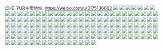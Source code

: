 CHE_YUR主页地址: https://weibo.com/u/3175136062 
![](https://wx4.sinaimg.cn/mw2000/bd40bb3ely1h84ifqw7qvj21o0280e81.jpg) 
![](https://wx4.sinaimg.cn/mw2000/bd40bb3ely1h84ifs9xvuj21o0280ndo.jpg) 
![](https://wx4.sinaimg.cn/mw2000/bd40bb3ely1h84ifoqaj3j21o0280npd.jpg) 
![](https://wx4.sinaimg.cn/mw2000/bd40bb3ely1h7upoq8z7aj21sc2dshdu.jpg) 
![](https://wx4.sinaimg.cn/mw2000/bd40bb3ely1h7upop8iczj21sc2ds1kz.jpg) 
![](https://wx4.sinaimg.cn/mw2000/bd40bb3ely1h7uposob46j21sc2dsb2b.jpg) 
![](https://wx4.sinaimg.cn/mw2000/bd40bb3ely1h7upp11u8tj22c0340e87.jpg) 
![](https://wx4.sinaimg.cn/mw2000/bd40bb3ely1h7upovf1raj23402c0u0z.jpg) 
![](https://wx4.sinaimg.cn/mw2000/bd40bb3ely1h7upp4llo9j21ut2ta7wk.jpg) 
![](https://wx4.sinaimg.cn/mw2000/bd40bb3ely1h7upoxe088j22c03407wl.jpg) 
![](https://wx4.sinaimg.cn/mw2000/bd40bb3ely1h7upp5ar3yj22c03407wh.jpg) 
![](https://wx4.sinaimg.cn/mw2000/bd40bb3ely1h7upp2y89xj22c0340nph.jpg) 
![](https://wx4.sinaimg.cn/mw2000/bd40bb3ely1h6xktyfcv5j20tt0ttwny.jpg) 
![](https://wx4.sinaimg.cn/mw2000/bd40bb3ely1h6l94m3e0wj22c02xpn71.jpg) 
![](https://wx4.sinaimg.cn/mw2000/bd40bb3ely1h6l9355a01j22c0340b2b.jpg) 
![](https://wx4.sinaimg.cn/mw2000/bd40bb3ely1h6l9503247j21sc2ds45s.jpg) 
![](https://wx4.sinaimg.cn/mw2000/bd40bb3ely1h6l93lb853j22c03407wj.jpg) 
![](https://wx4.sinaimg.cn/mw2000/bd40bb3ely1h6l93avpokj22c0340kjm.jpg) 
![](https://wx4.sinaimg.cn/mw2000/bd40bb3ely1h6l93nmns9j20x2189qaq.jpg) 
![](https://wx4.sinaimg.cn/mw2000/bd40bb3ely1h6l92xf8jaj22c03407df.jpg) 
![](https://wx4.sinaimg.cn/mw2000/bd40bb3ely1h6l93y9t9dj22c03401ky.jpg) 
![](https://wx4.sinaimg.cn/mw2000/bd40bb3ely1h6l94t68icj21sc2ds4qq.jpg) 
![](https://wx4.sinaimg.cn/mw2000/bd40bb3ely1h64tto83hdj21sc2ds4qq.jpg) 
![](https://wx4.sinaimg.cn/mw2000/bd40bb3ely1h5nqbt0um0j21o02804qq.jpg) 
![](https://wx4.sinaimg.cn/mw2000/bd40bb3ely1h5nqbracruj21o02804qq.jpg) 
![](https://wx4.sinaimg.cn/mw2000/bd40bb3ely1h5kh2a27ybj221t21te81.jpg) 
![](https://wx4.sinaimg.cn/mw2000/bd40bb3ely1h3vw7urue9j22c02c0x6p.jpg) 
![](https://wx4.sinaimg.cn/mw2000/bd40bb3ely1h3uyh80uogj20tu0tudoy.jpg) 
![](https://wx4.sinaimg.cn/mw2000/bd40bb3ely1h3uyhxo53hj20tw0tw7e5.jpg) 
![](https://wx4.sinaimg.cn/mw2000/bd40bb3ely1h3uyfwhwnij20u00u047d.jpg) 
![](https://wx4.sinaimg.cn/mw2000/bd40bb3ely1h3eu8c3mrkj20u014412e.jpg) 
![](https://wx4.sinaimg.cn/mw2000/bd40bb3ely1h349rneq4gj21o01o0nm5.jpg) 
![](https://wx4.sinaimg.cn/mw2000/bd40bb3ely1h349tvavx2j20y40m7dn6.jpg) 
![](https://wx4.sinaimg.cn/mw2000/bd40bb3ely1h349tvshpoj22c02c01cp.jpg) 
![](https://wx4.sinaimg.cn/mw2000/bd40bb3ely1h349ty6r45j22c02c0hdw.jpg) 
![](https://wx4.sinaimg.cn/mw2000/bd40bb3ely1h1n6y76zndj22c03401kz.jpg) 
![](https://wx4.sinaimg.cn/mw2000/bd40bb3ely1h1n6vonuloj21hc0u0132.jpg) 
![](https://wx4.sinaimg.cn/mw2000/bd40bb3ely1h1n6vryy4cj21o01o013s.jpg) 
![](https://wx4.sinaimg.cn/mw2000/bd40bb3ely1h1n6ycgkqnj22c02c0hdt.jpg) 
![](https://wx4.sinaimg.cn/mw2000/bd40bb3ely1h1n6vwv1xpj22c0340e82.jpg) 
![](https://wx4.sinaimg.cn/mw2000/bd40bb3ely1h1n6y9fv2wj21o01o0e4d.jpg) 
![](https://wx4.sinaimg.cn/mw2000/bd40bb3ely1gz68wf9oylj22c02c0b29.jpg) 
![](https://wx4.sinaimg.cn/mw2000/bd40bb3ely1gz68wpqa5fj21sc2ds1ky.jpg) 
![](https://wx4.sinaimg.cn/mw2000/bd40bb3ely1gz68wn2fzyj22c02c07wh.jpg) 
![](https://wx4.sinaimg.cn/mw2000/bd40bb3ely1gz68wret75j20zg1ba48d.jpg) 
![](https://wx4.sinaimg.cn/mw2000/bd40bb3ely1gz68wtrx9vj21sc2dskjl.jpg) 
![](https://wx4.sinaimg.cn/mw2000/bd40bb3ely1gz68wvbezvj22c0340hdu.jpg) 
![](https://wx4.sinaimg.cn/mw2000/bd40bb3ely1gz68wqv32nj22c02c07wi.jpg) 
![](https://wx4.sinaimg.cn/mw2000/bd40bb3ely1gz68wwfpq6j225r2o0qv5.jpg) 
![](https://wx4.sinaimg.cn/mw2000/bd40bb3ely1gy2lfypwuaj22c02c07wh.jpg) 
![](https://wx4.sinaimg.cn/mw2000/bd40bb3ely1gy2lfxw3q6j21c21c2atb.jpg) 
![](https://wx4.sinaimg.cn/mw2000/bd40bb3ely1gy2lg0rn3ij22c02c01ky.jpg) 
![](https://wx4.sinaimg.cn/mw2000/bd40bb3ely1gy2lg20oonj22c02c0qv5.jpg) 
![](https://wx4.sinaimg.cn/mw2000/bd40bb3ely1gy2lg30wqzj22c02c07wh.jpg) 
![](https://wx4.sinaimg.cn/mw2000/bd40bb3ely1gy2lg3wp17j22c02c01kx.jpg) 
![](https://wx4.sinaimg.cn/mw2000/bd40bb3ely1gy2lfw77s6j2280280npd.jpg) 
![](https://wx4.sinaimg.cn/mw2000/bd40bb3ely1gy2lfxbr4cj21o01o0b29.jpg) 
![](https://wx4.sinaimg.cn/mw2000/bd40bb3ely1gy2lfzqtyyj22c02c0b29.jpg) 
![](https://wx4.sinaimg.cn/mw2000/bd40bb3ely1gxdh9chrqwj21o61o81kx.jpg) 
![](https://wx4.sinaimg.cn/mw2000/bd40bb3ely1gwwy6x3msmj2280280npd.jpg) 
![](https://wx4.sinaimg.cn/mw2000/bd40bb3ely1gwwy68ib8lj21o0280b29.jpg) 
![](https://wx4.sinaimg.cn/mw2000/bd40bb3ely1gwwy6ga1atj22c02c04qq.jpg) 
![](https://wx4.sinaimg.cn/mw2000/bd40bb3ely1gwwy6kz8urj222f22fkjl.jpg) 
![](https://wx4.sinaimg.cn/mw2000/bd40bb3ely1gwwy70nznlj22c02c0b29.jpg) 
![](https://wx4.sinaimg.cn/mw2000/bd40bb3ely1gwwy6q89ahj21o01o0qv5.jpg) 
![](https://wx4.sinaimg.cn/mw2000/bd40bb3ely1gwwy6tzj6zj21rk1rk7wh.jpg) 
![](https://wx4.sinaimg.cn/mw2000/bd40bb3ely1gwwy64mp6vj21o01o0au6.jpg) 
![](https://wx4.sinaimg.cn/mw2000/bd40bb3ely1gwwy723g6fj21nb1nbnil.jpg) 
![](https://wx4.sinaimg.cn/mw2000/bd40bb3ely1gtyu9svzqkj22c02c04qp.jpg) 
![](https://wx4.sinaimg.cn/mw2000/bd40bb3ely1gtyu9ysmbjj22c02c04qp.jpg) 
![](https://wx4.sinaimg.cn/mw2000/bd40bb3ely1gtyua63h73j22c02c0kjl.jpg) 
![](https://wx4.sinaimg.cn/mw2000/bd40bb3ely1gtyua10ordj22c02c0qur.jpg) 
![](https://wx4.sinaimg.cn/mw2000/bd40bb3ely1gtyua821wdj21o01o0qo2.jpg) 
![](https://wx4.sinaimg.cn/mw2000/bd40bb3ely1gtyua30elcj22c02c01kx.jpg) 
![](https://wx4.sinaimg.cn/mw2000/bd40bb3ely1gtyu9qdkbij22c02c07wh.jpg) 
![](https://wx4.sinaimg.cn/mw2000/bd40bb3ely1gtyu9w5y8ej22c02c0e81.jpg) 
![](https://wx4.sinaimg.cn/mw2000/bd40bb3ely1gtyub30ulhj23402c0qv5.jpg) 
![](https://wx4.sinaimg.cn/mw2000/bd40bb3ely1gt84ixi3j9j20tu0tu19o.jpg) 
![](https://wx4.sinaimg.cn/mw2000/bd40bb3ely1gt84jrer5jj20tu0tu4ap.jpg) 
![](https://wx4.sinaimg.cn/mw2000/bd40bb3ely1gkilccphz2j234033y1l1.jpg) 
![](https://wx4.sinaimg.cn/mw2000/bd40bb3ely1gkilcflfybj22c033yqv7.jpg) 
![](https://wx4.sinaimg.cn/mw2000/bd40bb3ely1gkilce2588j22c033ye82.jpg) 
![](https://wx4.sinaimg.cn/mw2000/bd40bb3ely1gjpqtau2frj22c0340x6s.jpg) 
![](https://wx4.sinaimg.cn/mw2000/bd40bb3ely1gjpqti5etaj22c03407wi.jpg) 
![](https://wx4.sinaimg.cn/mw2000/bd40bb3ely1gjpqsv6145j22c0340kjo.jpg) 
![](https://wx4.sinaimg.cn/mw2000/bd40bb3ely1gj7pse42ruj21o01o0npd.jpg) 
![](https://wx4.sinaimg.cn/mw2000/bd40bb3ely1gj7psf1nmbj20db0jq49c.jpg) 
![](https://wx4.sinaimg.cn/mw2000/bd40bb3ely1gj7ps92c1mj21sc2dskjl.jpg) 
![](https://wx4.sinaimg.cn/mw2000/bd40bb3ely1ggllqilxw4j22c02c0hdt.jpg) 
![](https://wx4.sinaimg.cn/mw2000/bd40bb3ely1ggllqjbuzuj22c02c04qp.jpg) 
![](https://wx4.sinaimg.cn/mw2000/bd40bb3ely1ggllqhq5pvj22c02c0b23.jpg) 
![](https://wx4.sinaimg.cn/mw2000/bd40bb3ely1ggllqk5mcwj23402c04qp.jpg) 
![](https://wx4.sinaimg.cn/mw2000/bd40bb3ely1ggllrs0zhtj20u00u0e15.jpg) 
![](https://wx4.sinaimg.cn/mw2000/bd40bb3ely1ggllqmfna5j22c02c0npd.jpg) 
![](https://wx4.sinaimg.cn/mw2000/bd40bb3ely1ggllqni2ofj22c02c04qq.jpg) 
![](https://wx4.sinaimg.cn/mw2000/bd40bb3ely1ggllqoay8kj22c02c0b29.jpg) 
![](https://wx4.sinaimg.cn/mw2000/bd40bb3ely1ggllqp0wloj22c02c0b29.jpg) 
![](https://wx4.sinaimg.cn/mw2000/bd40bb3ely1gge68nf0fsj21o01o0u0x.jpg) 
![](https://wx4.sinaimg.cn/mw2000/bd40bb3ely1gfysy4mzroj22c02c07wh.jpg) 
![](https://wx4.sinaimg.cn/mw2000/bd40bb3ely1gfysy5kz21j22c02c01kz.jpg) 
![](https://wx4.sinaimg.cn/mw2000/bd40bb3ely1gfysy6dlbxj22c02c0npd.jpg) 
![](https://wx4.sinaimg.cn/mw2000/bd40bb3ely1gftb1ynj1rj22c0340x6p.jpg) 
![](https://wx4.sinaimg.cn/mw2000/bd40bb3ely1gftb1zyrprj21o01o0hdt.jpg) 
![](https://wx4.sinaimg.cn/mw2000/bd40bb3ely1gftb1zgtatj22c03401ky.jpg) 
![](https://wx4.sinaimg.cn/mw2000/bd40bb3ely1gftb1x4g34j20v911d7vj.jpg) 
![](https://wx4.sinaimg.cn/mw2000/bd40bb3ely1gftb218ifoj22o02o04qr.jpg) 
![](https://wx4.sinaimg.cn/mw2000/bd40bb3ely1gftb22113oj22c02c0x6p.jpg) 
![](https://wx4.sinaimg.cn/mw2000/bd40bb3ely1gfr3mp5bmwj22c02c0kjl.jpg) 
![](https://wx4.sinaimg.cn/mw2000/bd40bb3ely1gfr3mu26rtj23402c07wh.jpg) 
![](https://wx4.sinaimg.cn/mw2000/bd40bb3ely1gfr3mqgyjdj23402c0hdu.jpg) 
![](https://wx4.sinaimg.cn/mw2000/bd40bb3ely1gfr3mre9p6j22c02c0hdt.jpg) 
![](https://wx4.sinaimg.cn/mw2000/bd40bb3ely1gfr3moe8adj23402c07wj.jpg) 
![](https://wx4.sinaimg.cn/mw2000/bd40bb3ely1gfr3msz3hfj22c02c0e82.jpg) 
![](https://wx4.sinaimg.cn/mw2000/bd40bb3ely1gfr3mru51qj21hc0u0qcx.jpg) 
![](https://wx4.sinaimg.cn/mw2000/bd40bb3ely1gfr3ms7kpsj22c02c0hb4.jpg) 
![](https://wx4.sinaimg.cn/mw2000/bd40bb3ely1gfr3mnb99qj22c02c01ky.jpg) 
![](https://wx4.sinaimg.cn/mw2000/bd40bb3ely1gdp1fpfoqaj22c03407wh.jpg) 
![](https://wx4.sinaimg.cn/mw2000/bd40bb3ely1gdp1fq8hsfj22c0340b29.jpg) 
![](https://wx4.sinaimg.cn/mw2000/bd40bb3ely1gdp1fra4jlj22c03407wh.jpg) 
![](https://wx4.sinaimg.cn/mw2000/bd40bb3ely1gdfualelc7j22c02c07wm.jpg) 
![](https://wx4.sinaimg.cn/mw2000/bd40bb3ely1gdfuabbgkqj22bc3h0e84.jpg) 
![](https://wx4.sinaimg.cn/mw2000/bd40bb3ely1gdfuan739aj22c02c01l2.jpg) 
![](https://wx4.sinaimg.cn/mw2000/bd40bb3ely1gdfuaj6tosj22c02c0b2b.jpg) 
![](https://wx4.sinaimg.cn/mw2000/bd40bb3ely1gdfuada0vcj23h03h0x6t.jpg) 
![](https://wx4.sinaimg.cn/mw2000/bd40bb3ely1gdfuafo92pj22c03401l0.jpg) 
![](https://wx4.sinaimg.cn/mw2000/bd40bb3ely1gdfuajsbeij20u00u046g.jpg) 
![](https://wx4.sinaimg.cn/mw2000/bd40bb3ely1gdfuabv6puj216o1kue3y.jpg) 
![](https://wx4.sinaimg.cn/mw2000/bd40bb3ely1gdfuahwfdhj22c02c0b2c.jpg) 
![](https://wx4.sinaimg.cn/mw2000/bd40bb3ely1gbv29dczi3j21o01o0e81.jpg) 
![](https://wx4.sinaimg.cn/mw2000/bd40bb3ely1gbv29cqh91j21o01o0qv5.jpg) 
![](https://wx4.sinaimg.cn/mw2000/bd40bb3ely1garnxz097pj22c02c0u0z.jpg) 
![](https://wx4.sinaimg.cn/mw2000/bd40bb3ely1garnzbebaoj21o01o0e81.jpg) 
![](https://wx4.sinaimg.cn/mw2000/bd40bb3ely1gaj69igxb9j216o16mni6.jpg) 
![](https://wx4.sinaimg.cn/mw2000/bd40bb3ely1gaj69j20cyj21fu25s7wh.jpg) 
![](https://wx4.sinaimg.cn/mw2000/bd40bb3ely1gaj69jqgk0j20om0omk3k.jpg) 
![](https://wx4.sinaimg.cn/mw2000/bd40bb3ely1gadym1z773j21o01o0hdt.jpg) 
![](https://wx4.sinaimg.cn/mw2000/bd40bb3ely1gadyi57xloj21hc0omhdt.jpg) 
![](https://wx4.sinaimg.cn/mw2000/bd40bb3ely1gadyi0d838j21o01o0hdt.jpg) 
![](https://wx4.sinaimg.cn/mw2000/bd40bb3ely1ga8r42b1bkj21o01o01kx.jpg) 
![](https://wx4.sinaimg.cn/mw2000/bd40bb3ely1ga8r43bfipj21o01o04qp.jpg) 
![](https://wx4.sinaimg.cn/mw2000/bd40bb3ely1g9a89djf06j20u00u0dqb.jpg) 
![](https://wx4.sinaimg.cn/mw2000/bd40bb3ely1ftwws86zxjj22c02c04oa.jpg) 
![](https://wx4.sinaimg.cn/mw2000/bd40bb3ely1ftwwutltgij23402c0qv0.jpg) 
![](https://wx4.sinaimg.cn/mw2000/bd40bb3ely1ftwwuug71ij20u0140taz.jpg) 
![](https://wx4.sinaimg.cn/mw2000/bd40bb3ely1ftwwuryzcuj20u0140tay.jpg) 
![](https://wx4.sinaimg.cn/mw2000/bd40bb3ely1ftwwuvecg7j22c02c07q5.jpg) 
![](https://wx4.sinaimg.cn/mw2000/bd40bb3ely1ftwwuwxnuyj22c0340hcf.jpg) 
